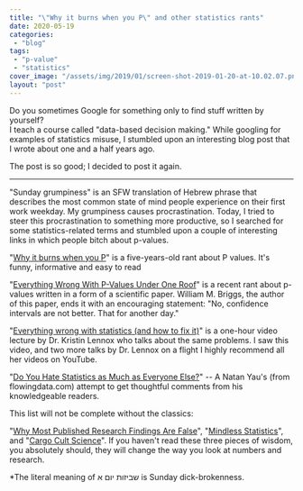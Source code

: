 ```yaml
---
title: "\"Why it burns when you P\" and other statistics rants"
date: 2020-05-19
categories: 
 - "blog"
tags: 
 - "p-value"
 - "statistics"
cover_image: "/assets/img/2019/01/screen-shot-2019-01-20-at-10.02.07.png"
layout: "post"
---
```


Do you sometimes Google for something only to find stuff written by yourself?  
I teach a course called "data-based decision making." While googling for examples of statistics misuse, I stumbled upon an interesting blog post that I wrote about one and a half years ago.

The post is so good; I decided to post it again.

------------------------------

"Sunday grumpiness" is an SFW translation of Hebrew phrase that describes the most common state of mind people experience on their first work weekday. My grumpiness causes procrastination. Today, I tried to steer this procrastination to something more productive, so I searched for some statistics-related terms and stumbled upon a couple of interesting links in which people bitch about p-values.

"[Why it burns when you P](http://biofinysics.blogspot.com/2014/02/why-it-burns-when-you-p.html)" is a five-years-old rant about P values. It's funny, informative and easy to read

"[Everything Wrong With P-Values Under One Roof](http://wmbriggs.com/public/Briggs.EverthingWrongWithPvalues.pdf)" is a recent rant about p-values written in a form of a scientific paper. William M. Briggs, the author of this paper, ends it with an encouraging statement: "No, confidence intervals are not better. That for another day."

"[Everything wrong with statistics (and how to fix it)](https://www.youtube.com/watch?v=be2wuOaglFY)" is a one-hour video lecture by Dr. Kristin Lennox who talks about the same problems. I saw this video, and two more talks by Dr. Lennox on a flight I highly recommend all her videos on YouTube. 

"[Do You Hate Statistics as Much as Everyone Else?](https://flowingdata.com/2008/12/15/do-you-hate-statistics-as-much-as-everyone-else/)" -- A Natan Yau's (from flowingdata.com) attempt to get thoughtful comments from his knowledgeable readers. 

This list will not be complete without the classics:

"[Why Most Published Research Findings Are False](https://www.ncbi.nlm.nih.gov/pmc/articles/PMC1182327/)", "[Mindless Statistics](https://www.sciencedirect.com/science/article/abs/pii/S1053535704000927)", and "[Cargo Cult Science](http://calteches.library.caltech.edu/51/2/CargoCult.htm)". If you haven't read these three pieces of wisdom, you absolutely should, they will change the way you look at numbers and research.

*The literal meaning of שביזות יום א is Sunday dick-brokenness.
